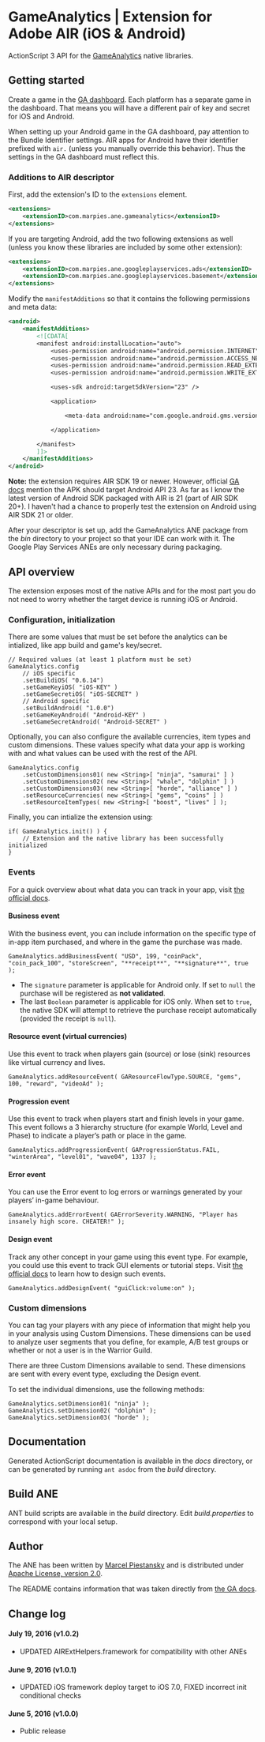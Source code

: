 # GameAnalytics | Extension for Adobe AIR (iOS & Android)

ActionScript 3 API for the [GameAnalytics](http://www.gameanalytics.com/) native libraries.

## Getting started

Create a game in the [GA dashboard](https://go.gameanalytics.com/home). Each platform has a separate game in the dashboard. That means you will have a different pair of key and secret for iOS and Android.

When setting up your Android game in the GA dashboard, pay attention to the Bundle Identifier settings. AIR apps for Android have their identifier prefixed with `air.` (unless you manually override this behavior). Thus the settings in the GA dashboard must reflect this.

### Additions to AIR descriptor

First, add the extension's ID to the `extensions` element.

```xml
<extensions>
    <extensionID>com.marpies.ane.gameanalytics</extensionID>
</extensions>
```

If you are targeting Android, add the two following extensions as well (unless you know these libraries are included by some other extension):

```xml
<extensions>
    <extensionID>com.marpies.ane.googleplayservices.ads</extensionID>
    <extensionID>com.marpies.ane.googleplayservices.basement</extensionID>
</extensions>
```

Modify the `manifestAdditions` so that it contains the following permissions and meta data:

```xml
<android>
    <manifestAdditions>
        <![CDATA[
        <manifest android:installLocation="auto">
            <uses-permission android:name="android.permission.INTERNET" />
            <uses-permission android:name="android.permission.ACCESS_NETWORK_STATE"/>
            <uses-permission android:name="android.permission.READ_EXTERNAL_STORAGE" />
            <uses-permission android:name="android.permission.WRITE_EXTERNAL_STORAGE" android:maxSdkVersion="18" />

            <uses-sdk android:targetSdkVersion="23" />

            <application>

                <meta-data android:name="com.google.android.gms.version" android:value="@integer/google_play_services_version" />

            </application>

        </manifest>
        ]]>
    </manifestAdditions>
</android>
```

**Note:** the extension requires AIR SDK 19 or newer. However, official [GA docs](https://guides.gameanalytics.com/content/sdk?page=android&step=2) mention the APK should target Android API 23. As far as I know the latest version of Android SDK packaged with AIR is 21 (part of AIR SDK 20+). I haven't had a chance to properly test the extension on Android using AIR SDK 21 or older.

After your descriptor is set up, add the GameAnalytics ANE package from the *bin* directory to your project so that your IDE can work with it. The Google Play Services ANEs are only necessary during packaging.

## API overview

The extension exposes most of the native APIs and for the most part you do not need to worry whether the target device is running iOS or Android.

### Configuration, initialization

There are some values that must be set before the analytics can be intialized, like app build and game's key/secret.

```as3
// Required values (at least 1 platform must be set)
GameAnalytics.config
    // iOS specific
    .setBuildiOS( "0.6.14")
    .setGameKeyiOS( "iOS-KEY" )
    .setGameSecretiOS( "iOS-SECRET" )
    // Android specific
    .setBuildAndroid( "1.0.0")
    .setGameKeyAndroid( "Android-KEY" )
    .setGameSecretAndroid( "Android-SECRET" )
```

Optionally, you can also configure the available currencies, item types and custom dimensions. These values specify what data your app is working with and what values can be used with the rest of the API.

```as3
GameAnalytics.config
    .setCustomDimensions01( new <String>[ "ninja", "samurai" ] )
    .setCustomDimensions02( new <String>[ "whale", "dolphin" ] )
    .setCustomDimensions03( new <String>[ "horde", "alliance" ] )
    .setResourceCurrencies( new <String>[ "gems", "coins" ] )
    .setResourceItemTypes( new <String>[ "boost", "lives" ] );
```

Finally, you can intialize the extension using:
```as3
if( GameAnalytics.init() ) {
    // Extension and the native library has been successfully initialized
}
```

### Events

For a quick overview about what data you can track in your app, visit [the official docs](http://www.gameanalytics.com/docs/ga-data).

#### Business event

With the business event, you can include information on the specific type of in-app item purchased, and where in the game the purchase was made.

```as3
GameAnalytics.addBusinessEvent( "USD", 199, "coinPack", "coin_pack_100", "storeScreen", "**receipt**", "**signature**", true );
```

* The `signature` parameter is applicable for Android only. If set to `null` the purchase will be registered as **not validated**.
* The last `Boolean` parameter is applicable for iOS only. When set to `true`, the native SDK will attempt to retrieve the purchase receipt automatically (provided the receipt is `null`).

#### Resource event (virtual currencies)

Use this event to track when players gain (source) or lose (sink) resources like virtual currency and lives.

```as3
GameAnalytics.addResourceEvent( GAResourceFlowType.SOURCE, "gems", 100, "reward", "videoAd" );
```

#### Progression event

Use this event to track when players start and finish levels in your game. This event follows a 3 hierarchy structure (for example World, Level and Phase) to indicate a player’s path or place in the game.

```as3
GameAnalytics.addProgressionEvent( GAProgressionStatus.FAIL, "winterArea", "level01", "wave04", 1337 );
```

#### Error event

You can use the Error event to log errors or warnings generated by your players’ in-game behaviour.

```as3
GameAnalytics.addErrorEvent( GAErrorSeverity.WARNING, "Player has insanely high score. CHEATER!" );
```

#### Design event

Track any other concept in your game using this event type. For example, you could use this event to track GUI elements or tutorial steps. Visit [the official docs](http://www.gameanalytics.com/docs/custom-events) to learn how to design such events.

```as3
GameAnalytics.addDesignEvent( "guiClick:volume:on" );
```

### Custom dimensions

You can tag your players with any piece of information that might help you in your analysis using Custom Dimensions. These dimensions can be used to analyze user segments that you define, for example, A/B test groups or whether or not a user is in the Warrior Guild.

There are three Custom Dimensions available to send. These dimensions are sent with every event type, excluding the Design event.

To set the individual dimensions, use the following methods:

```as3
GameAnalytics.setDimension01( "ninja" );
GameAnalytics.setDimension02( "dolphin" );
GameAnalytics.setDimension03( "horde" );
```

## Documentation
Generated ActionScript documentation is available in the *docs* directory, or can be generated by running `ant asdoc` from the *build* directory.

## Build ANE
ANT build scripts are available in the *build* directory. Edit *build.properties* to correspond with your local setup.

## Author
The ANE has been written by [Marcel Piestansky](https://twitter.com/marpies) and is distributed under [Apache License, version 2.0](http://www.apache.org/licenses/LICENSE-2.0.html).

The README contains information that was taken directly from [the GA docs](http://www.gameanalytics.com/docs).

## Change log

#### July 19, 2016 (v1.0.2)

* UPDATED AIRExtHelpers.framework for compatibility with other ANEs

#### June 9, 2016 (v1.0.1)

* UPDATED iOS framework deploy target to iOS 7.0, FIXED incorrect init conditional checks

#### June 5, 2016 (v1.0.0)

* Public release
